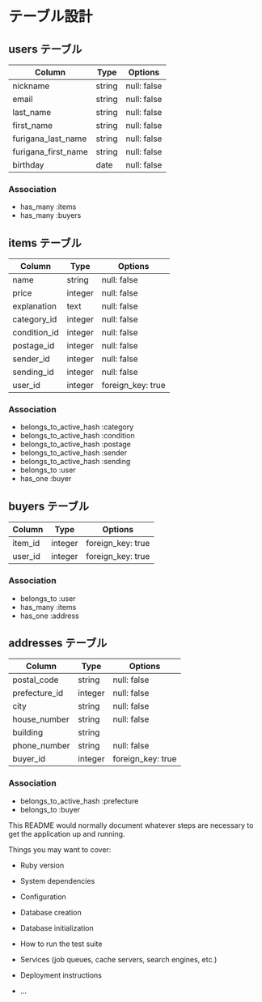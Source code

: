 # テーブル設計

## users テーブル

| Column              | Type   | Options     |
| ------------------- | ------ | ----------- |
| nickname            | string | null: false |
| email               | string | null: false |
| last_name           | string | null: false |
| first_name          | string | null: false |
| furigana_last_name  | string | null: false |
| furigana_first_name | string | null: false |
| birthday            | date   | null: false |

### Association

- has_many :items
- has_many :buyers

## items テーブル

| Column       | Type    | Options           |
| ------------ | ------- | ----------------- |
| name         | string  | null: false       |
| price        | integer | null: false       |
| explanation  | text    | null: false       |
| category_id  | integer | null: false       |
| condition_id | integer | null: false       |
| postage_id   | integer | null: false       |
| sender_id    | integer | null: false       |
| sending_id   | integer | null: false       |
| user_id      | integer | foreign_key: true |

### Association
- belongs_to_active_hash :category
- belongs_to_active_hash :condition
- belongs_to_active_hash :postage
- belongs_to_active_hash :sender
- belongs_to_active_hash :sending
- belongs_to :user
- has_one :buyer

## buyers テーブル

| Column  | Type    | Options           |
| ------- | ------- | ----------------- |
| item_id | integer | foreign_key: true |
| user_id | integer | foreign_key: true |

### Association

- belongs_to :user
- has_many :items
- has_one :address

## addresses テーブル

| Column        | Type    | Options           |
| ------------- | ------- | ----------------- |
| postal_code   | string  | null: false       |
| prefecture_id | integer | null: false       |
| city          | string  | null: false       |
| house_number  | string  | null: false       |
| building      | string  |                   |
| phone_number  | string  | null: false       |
| buyer_id      | integer | foreign_key: true |

### Association

- belongs_to_active_hash :prefecture
- belongs_to :buyer

This README would normally document whatever steps are necessary to get the
application up and running.

Things you may want to cover:

* Ruby version

* System dependencies

* Configuration

* Database creation

* Database initialization

* How to run the test suite

* Services (job queues, cache servers, search engines, etc.)

* Deployment instructions

* ...
